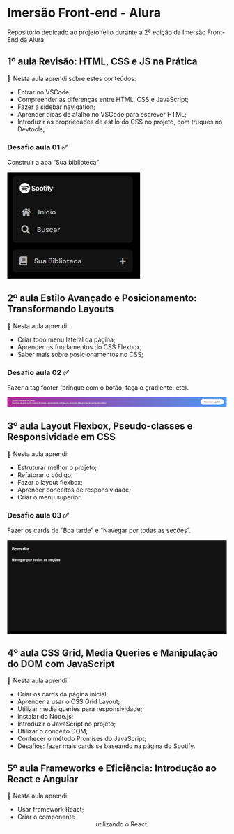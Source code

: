 # Imersão Front-end - Alura
Repositório dedicado ao projeto feito durante a 2º edição da Imersão Front-End da Alura
 
## 1º aula Revisão: HTML, CSS e JS na Prática
📝  Nesta aula aprendi sobre estes conteúdos: 
- Entrar no VSCode;
- Compreender as diferenças entre HTML, CSS e JavaScript;
- Fazer a sidebar navigation;
- Aprender dicas de atalho no VSCode para escrever HTML;
- Introduzir as propriedades de estilo do CSS no projeto, com truques no Devtools;

### Desafio aula 01 ✅
Construir a aba “Sua biblioteca” 

![Desafio 01](src/assets/prints-desafios/desafio-aula01.jpeg)

## 2º aula Estilo Avançado e Posicionamento: Transformando Layouts

📝  Nesta aula aprendi: 
- Criar todo menu lateral da página;
- Aprender os fundamentos do CSS Flexbox;
- Saber mais sobre posicionamentos no CSS;

### Desafio aula 02 ✅
Fazer a tag footer (brinque com o botão, faça o gradiente, etc).

![Desafio 02](src/assets/prints-desafios/desafio-aula02.jpeg)


## 3º aula Layout Flexbox, Pseudo-classes e Responsividade em CSS

📝 Nesta aula aprendi: 
- Estruturar melhor o projeto;
- Refatorar o código;
- Fazer o layout flexbox;
- Aprender conceitos de responsividade;
- Criar o menu superior;

### Desafio aula 03 ✅
Fazer os cards de “Boa tarde” e “Navegar por todas as seções”.

![Desafio 03](src/assets/prints-desafios/desafio-aula03.jpeg)

## 4º aula CSS Grid, Media Queries e Manipulação do DOM com JavaScript

📝 Nesta aula aprendi: 
- Criar os cards da página inicial;
- Aprender a usar o CSS Grid Layout;
- Utilizar media queries para responsividade;
- Instalar do Node.js;
- Introduzir o JavaScript no projeto;
- Utilizar o conceito DOM;
- Conhecer o método Promises do JavaScript;
- Desafios: fazer mais cards se baseando na página do Spotify.

## 5º aula Frameworks e Eficiência: Introdução ao React e Angular

📝 Nesta aula aprendi: 
- Usar framework React;
- Criar o componente <Header> utilizando o React.

